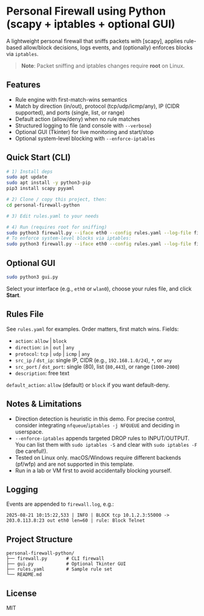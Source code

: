 # Personal Firewall using Python (scapy + iptables + optional GUI)

A lightweight personal firewall that sniffs packets with [scapy], applies rule-based
allow/block decisions, logs events, and (optionally) enforces blocks via `iptables`.

> **Note**: Packet sniffing and iptables changes require **root** on Linux.

## Features
- Rule engine with first-match-wins semantics
- Match by direction (in/out), protocol (tcp/udp/icmp/any), IP (CIDR supported), and ports (single, list, or range)
- Default action (allow/deny) when no rule matches
- Structured logging to file (and console with `--verbose`)
- Optional GUI (Tkinter) for live monitoring and start/stop
- Optional system-level blocking with `--enforce-iptables`

## Quick Start (CLI)
```bash
# 1) Install deps
sudo apt update
sudo apt install -y python3-pip
pip3 install scapy pyyaml

# 2) Clone / copy this project, then:
cd personal-firewall-python

# 3) Edit rules.yaml to your needs

# 4) Run (requires root for sniffing)
sudo python3 firewall.py --iface eth0 --config rules.yaml --log-file firewall.log --verbose
# To enforce system-level blocks via iptables:
sudo python3 firewall.py --iface eth0 --config rules.yaml --log-file firewall.log --enforce-iptables --verbose
```

## Optional GUI
```bash
sudo python3 gui.py
```
Select your interface (e.g., `eth0` or `wlan0`), choose your rules file, and click **Start**.

## Rules File
See `rules.yaml` for examples. Order matters, first match wins. Fields:
- `action`: `allow` | `block`
- `direction`: `in` | `out` | `any`
- `protocol`: `tcp` | `udp` | `icmp` | `any`
- `src_ip` / `dst_ip`: single IP, CIDR (e.g., `192.168.1.0/24`), `*`, or `any`
- `src_port` / `dst_port`: single (80), list (`80,443`), or range (`1000-2000`)
- `description`: free text

`default_action`: `allow` (default) or `block` if you want default-deny.

## Notes & Limitations
- Direction detection is heuristic in this demo. For precise control, consider integrating `nfqueue`/`iptables -j NFQUEUE` and deciding in userspace.
- `--enforce-iptables` appends targeted DROP rules to INPUT/OUTPUT. You can list them with `sudo iptables -S` and clear with `sudo iptables -F` (be careful!).
- Tested on Linux only. macOS/Windows require different backends (pf/wfp) and are not supported in this template.
- Run in a lab or VM first to avoid accidentally blocking yourself.

## Logging
Events are appended to `firewall.log`, e.g.:
```
2025-08-21 10:15:22,533 | INFO | BLOCK tcp 10.1.2.3:55000 -> 203.0.113.8:23 out eth0 len=60 | rule: Block Telnet
```

## Project Structure
```
personal-firewall-python/
├── firewall.py       # CLI firewall
├── gui.py            # Optional Tkinter GUI
├── rules.yaml        # Sample rule set
└── README.md
```

## License
MIT
